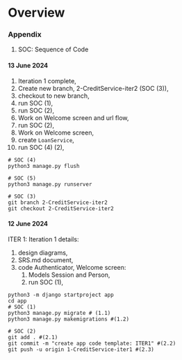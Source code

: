 # Overview

### Appendix
1. SOC: Sequence of Code

#### 13 June 2024

1. Iteration 1 complete,
2. Create new branch, 2-CreditService-iter2 (SOC (3)),
3. checkout to new branch,
4. run SOC (1),
5. run SOC (2),
6. Work on Welcome screen and url flow,
7. run SOC (2),
8. Work on Welcome screen,
9. create ```LoanService```,
10. run SOC (4) (2),

```shell
# SOC (4)
python3 manage.py flush

# SOC (5)
python3 manage.py runserver
```

```shell
# SOC (3)
git branch 2-CreditService-iter2
git checkout 2-CreditService-iter2
```

#### 12 June 2024

ITER 1:
Iteration 1 details:

1. design diagrams,
2. SRS.md document,
3. code Authenticator, Welcome screen:
    1. Models Session and Person,
    2. run SOC (1),

```shell
python3 -m django startproject app
cd app
# SOC (1)
python3 manage.py migrate # (1.1)
python3 manage.py makemigrations #(1.2)
```

```shell 
# SOC (2)
git add . #(2.1)
git commit -m "create app code template: ITER1" #(2.2)
git push -u origin 1-CreditService-iter1 #(2.3)
```
